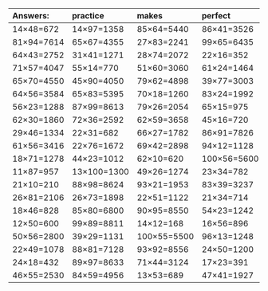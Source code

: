 | Answers: | practice | makes | perfect | ! |
| :--- | :--- | :--- | :--- | :--- |
| 14×48=672 | 14×97=1358 | 85×64=5440 | 86×41=3526 | 48×55=2640 | 
| 81×94=7614 | 65×67=4355 | 27×83=2241 | 99×65=6435 | 36×25=900 | 
| 64×43=2752 | 31×41=1271 | 28×74=2072 | 22×16=352 | 89×11=979 | 
| 71×57=4047 | 55×14=770 | 51×60=3060 | 61×24=1464 | 97×28=2716 | 
| 65×70=4550 | 45×90=4050 | 79×62=4898 | 39×77=3003 | 40×100=4000 | 
| 64×56=3584 | 65×83=5395 | 70×18=1260 | 83×24=1992 | 64×87=5568 | 
| 56×23=1288 | 87×99=8613 | 79×26=2054 | 65×15=975 | 100×100=10000 | 
| 62×30=1860 | 72×36=2592 | 62×59=3658 | 45×16=720 | 45×67=3015 | 
| 29×46=1334 | 22×31=682 | 66×27=1782 | 86×91=7826 | 12×90=1080 | 
| 61×56=3416 | 22×76=1672 | 69×42=2898 | 94×12=1128 | 56×100=5600 | 
| 18×71=1278 | 44×23=1012 | 62×10=620 | 100×56=5600 | 75×25=1875 | 
| 11×87=957 | 13×100=1300 | 49×26=1274 | 23×34=782 | 51×10=510 | 
| 21×10=210 | 88×98=8624 | 93×21=1953 | 83×39=3237 | 48×42=2016 | 
| 26×81=2106 | 26×73=1898 | 22×51=1122 | 21×34=714 | 42×43=1806 | 
| 18×46=828 | 85×80=6800 | 90×95=8550 | 54×23=1242 | 61×78=4758 | 
| 12×50=600 | 99×89=8811 | 14×12=168 | 16×56=896 | 34×33=1122 | 
| 50×56=2800 | 39×29=1131 | 100×55=5500 | 96×13=1248 | 68×69=4692 | 
| 22×49=1078 | 88×81=7128 | 93×92=8556 | 24×50=1200 | 11×81=891 | 
| 24×18=432 | 89×97=8633 | 71×44=3124 | 17×23=391 | 31×55=1705 | 
| 46×55=2530 | 84×59=4956 | 13×53=689 | 47×41=1927 | 71×93=6603 | 
